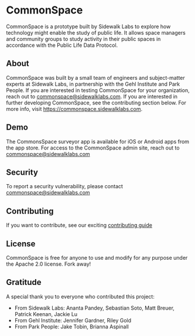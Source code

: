 # CommonSpace
CommonSpace is a prototype built by Sidewalk Labs to explore how technology might enable the study of public life. It allows space managers and community groups to study activity in their public spaces in accordance with the Public Life Data Protocol. 

## About
CommonSpace was built by a small team of engineers and subject-matter experts at Sidewalk Labs, in partnership with the Gehl Institute and Park People. If you are interested in testing CommonSpace for your organization, reach out to commonspace@sidewalklabs.com. If you are interested in further developing CommonSpace, see the contributing section below. For more info, visit https://commonspace.sidewalklabs.com.

## Demo
The CommonsSpace surveyor app is available for iOS or Android apps from the app store. For access to the CommonSpace admin site, reach out to commonspace@sidewalklabs.com

## Security
To report a security vulnerability, please contact commonspace@sidewalklabs.com

## Contributing
If you want to contribute, see our exciting [contributing guide](CONTRIBUTING.md)

## License 
CommonSpace is free for anyone to use and modify for any purpose under the Apache 2.0 license. Fork away!

## Gratitude
A special thank you to everyone who contributed this project:

* From Sidewalk Labs: Ananta Pandey, Sebastian Soto, Matt Breuer, Patrick Keenan, Jackie Lu
* From Gehl Institute: Jennifer Gardner, Riley Gold
* From Park People: Jake Tobin, Brianna Aspinall
